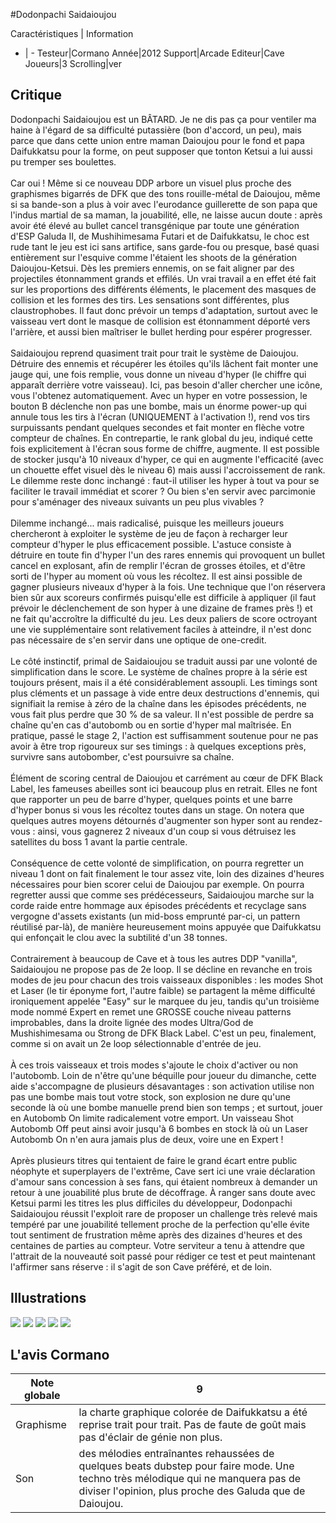 #Dodonpachi Saidaioujou

Caractéristiques | Information
- | -
Testeur|Cormano
Année|2012
Support|Arcade
Editeur|Cave
Joueurs|3
Scrolling|ver

## Critique
Dodonpachi Saidaioujou est un BÂTARD. Je ne dis pas ça pour ventiler ma haine à l'égard de sa difficulté putassière (bon d'accord, un peu), mais parce que dans cette union entre maman Daioujou pour le fond et papa Daifukkatsu pour la forme, on peut supposer que tonton Ketsui a lui aussi pu tremper ses boulettes.<br/><br/>Car oui ! Même si ce nouveau DDP arbore un visuel plus proche des graphismes bigarrés de DFK que des tons rouille-métal de Daioujou, même si sa bande-son a plus à voir avec l'eurodance guillerette de son papa que l'indus martial de sa maman, la jouabilité, elle, ne laisse aucun doute : après avoir été élevé au bullet cancel transgénique par toute une génération d'ESP Galuda II, de Mushihimesama Futari et de Daifukkatsu, le choc est rude tant le jeu est ici sans artifice, sans garde-fou ou presque, basé quasi entièrement sur l'esquive comme l'étaient les shoots de la génération Daioujou-Ketsui. Dès les premiers ennemis, on se fait aligner par des projectiles étonnamment grands et effilés. Un vrai travail a en effet été fait sur les proportions des différents éléments, le placement des masques de collision et les formes des tirs. Les sensations sont différentes, plus claustrophobes. Il faut donc prévoir un temps d'adaptation, surtout avec le vaisseau vert dont le masque de collision est étonnamment déporté vers l'arrière, et aussi bien maîtriser le bullet herding pour espérer progresser.<br/><br/>Saidaioujou reprend quasiment trait pour trait le système de Daioujou. Détruire des ennemis et récupérer les étoiles qu'ils lâchent fait monter une jauge qui, une fois remplie, vous donne un niveau d'hyper (le chiffre qui apparaît derrière votre vaisseau). Ici, pas besoin d'aller chercher une icône, vous l'obtenez automatiquement. Avec un hyper en votre possession, le bouton B déclenche non pas une bombe, mais un énorme power-up qui annule tous les tirs à l'écran (UNIQUEMENT à l'activation !), rend vos tirs surpuissants pendant quelques secondes et fait monter en flèche votre compteur de chaînes. En contrepartie, le rank global du jeu, indiqué cette fois explicitement à l'écran sous forme de chiffre, augmente. Il est possible de stocker jusqu'à 10 niveaux d'hyper, ce qui en augmente l'efficacité (avec un chouette effet visuel dès le niveau 6) mais aussi l'accroissement de rank. Le dilemme reste donc inchangé : faut-il utiliser les hyper à tout va pour se faciliter le travail immédiat et scorer ? Ou bien s'en servir avec parcimonie pour s'aménager des niveaux suivants un peu plus vivables ?<br/><br/>Dilemme inchangé... mais radicalisé, puisque les meilleurs joueurs chercheront à exploiter le système de jeu de façon à recharger leur compteur d'hyper le plus efficacement possible. L'astuce consiste à détruire en toute fin d'hyper l'un des rares ennemis qui provoquent un bullet cancel en explosant, afin de remplir l'écran de grosses étoiles, et d'être sorti de l'hyper au moment où vous les récoltez. Il est ainsi possible de gagner plusieurs niveaux d'hyper à la fois. Une technique que l'on réservera bien sûr aux scoreurs confirmés puisqu'elle est difficile à appliquer (il faut prévoir le déclenchement de son hyper à une dizaine de frames près !) et ne fait qu'accroître la difficulté du jeu. Les deux paliers de score octroyant une vie supplémentaire sont relativement faciles à atteindre, il n'est donc pas nécessaire de s'en servir dans une optique de one-credit.<br/><br/>Le côté instinctif, primal de Saidaioujou se traduit aussi par une volonté de simplification dans le score. Le système de chaînes propre à la série est toujours présent, mais il a été considérablement assoupli. Les timings sont plus cléments et un passage à vide entre deux destructions d'ennemis, qui signifiait la remise à zéro de la chaîne dans les épisodes précédents, ne vous fait plus perdre que 30 % de sa valeur. Il n'est possible de perdre sa chaîne qu'en cas d'autobomb ou en sortie d'hyper mal maîtrisée. En pratique, passé le stage 2, l'action est suffisamment soutenue pour ne pas avoir à être trop rigoureux sur ses timings : à quelques exceptions près, survivre sans autobomber, c'est poursuivre sa chaîne.<br/><br/>Élément de scoring central de Daioujou et carrément au cœur de DFK Black Label, les fameuses abeilles sont ici beaucoup plus en retrait. Elles ne font que rapporter un peu de barre d'hyper, quelques points et une barre d'hyper bonus si vous les récoltez toutes dans un stage. On notera que quelques autres moyens détournés d'augmenter son hyper sont au rendez-vous : ainsi, vous gagnerez 2 niveaux d'un coup si vous détruisez les satellites du boss 1 avant la partie centrale.<br/><br/>Conséquence de cette volonté de simplification, on pourra regretter un niveau 1 dont on fait finalement le tour assez vite, loin des dizaines d'heures nécessaires pour bien scorer celui de Daioujou par exemple. On pourra regretter aussi que comme ses prédécesseurs, Saidaioujou marche sur la corde raide entre hommage aux épisodes précédents et recyclage sans vergogne d'assets existants (un mid-boss emprunté par-ci, un pattern réutilisé par-là), de manière heureusement moins appuyée que Daifukkatsu qui enfonçait le clou avec la subtilité d'un 38 tonnes.<br/><br/>Contrairement à beaucoup de Cave et à tous les autres DDP "vanilla", Saidaioujou ne propose pas de 2e loop. Il se décline en revanche en trois modes de jeu pour chacun des trois vaisseaux disponibles : les modes Shot et Laser (le tir éponyme fort, l'autre faible) se partagent la même difficulté ironiquement appelée "Easy" sur le marquee du jeu, tandis qu'un troisième mode nommé Expert en remet une GROSSE couche niveau patterns improbables, dans la droite lignée des modes Ultra/God de Mushishimesama ou Strong de DFK Black Label. C'est un peu, finalement, comme si on avait un 2e loop sélectionnable d'entrée de jeu.<br/><br/>À ces trois vaisseaux et trois modes s'ajoute le choix d'activer ou non l'autobomb. Loin de n'être qu'une béquille pour joueur du dimanche, cette aide s'accompagne de plusieurs désavantages : son activation utilise non pas une bombe mais tout votre stock, son explosion ne dure qu'une seconde là où une bombe manuelle prend bien son temps ; et surtout, jouer en Autobomb On limite radicalement votre emport. Un vaisseau Shot Autobomb Off peut ainsi avoir jusqu'à 6 bombes en stock là où un Laser Autobomb On n'en aura jamais plus de deux, voire une en Expert !<br/><br/>Après plusieurs titres qui tentaient de faire le grand écart entre public néophyte et superplayers de l'extrême, Cave sert ici une vraie déclaration d'amour sans concession à ses fans, qui étaient nombreux à demander un retour à une jouabilité plus brute de décoffrage. À ranger sans doute avec Ketsui parmi les titres les plus difficiles du développeur, Dodonpachi Saidaioujou réussit l'exploit rare de proposer un challenge très relevé mais tempéré par une jouabilité tellement proche de la perfection qu'elle évite tout sentiment de frustration même après des dizaines d'heures et des centaines de parties au compteur. Votre serviteur a tenu à attendre que l'attrait de la nouveauté soit passé pour rédiger ce test et peut maintenant l'affirmer sans réserve : il s'agit de son Cave préféré, et de loin.

## Illustrations
![](http://www.shmup.com/images/thumbs/img_fiche_1_1540.jpg)
![](http://www.shmup.com/images/thumbs/img_fiche_2_1540.jpg)
![](http://www.shmup.com/images/thumbs/img_fiche_3_1540.jpg)
![](http://www.shmup.com/images/thumbs/img_fiche_4_1540.jpg)
![](http://www.shmup.com/images/thumbs/img_fiche_5_1540.jpg)

## L'avis Cormano
Note globale|9
-|-
Graphisme|la charte graphique colorée de Daifukkatsu a été reprise trait pour trait. Pas de faute de goût mais pas d'éclair de génie non plus.
Son|des mélodies entraînantes rehaussées de quelques beats dubstep pour faire mode. Une techno très mélodique qui ne manquera pas de diviser l'opinion, plus proche des Galuda que de Daioujou.
